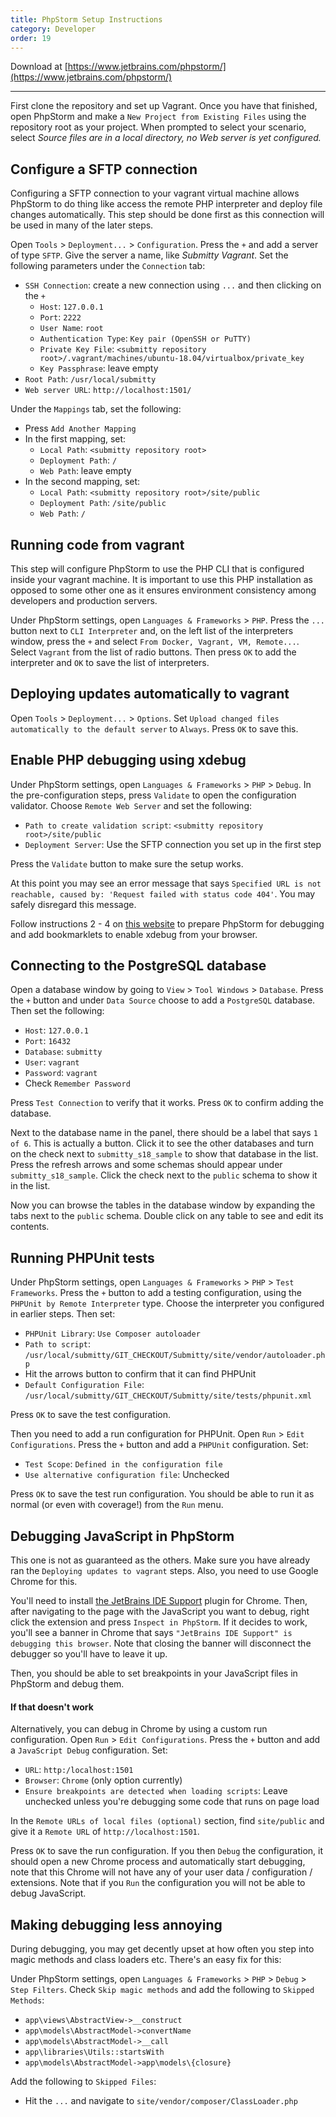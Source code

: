 ```yaml
---
title: PhpStorm Setup Instructions
category: Developer
order: 19
---
```


Download at [https://www.jetbrains.com/phpstorm/](https://www.jetbrains.com/phpstorm/)

---

First clone the repository and set up Vagrant.
Once you have that finished, open PhpStorm and make a `New Project from Existing Files` using the repository root as your project.
When prompted to select your scenario, select _Source files are in a local directory, no Web server is yet configured._

## Configure a SFTP connection

Configuring a SFTP connection to your vagrant virtual machine allows PhpStorm to do thing like access the remote PHP
interpreter and deploy file changes automatically.
This step should be done first as this connection will be used in many of the later steps.

Open `Tools` > `Deployment...` > `Configuration`.
Press the `+` and add a server of type `SFTP`.
Give the server a name, like _Submitty Vagrant_.
Set the following parameters under the `Connection` tab:

- `SSH Connection`: create a new connection using `...` and then clicking on the `+`
  - `Host`: `127.0.0.1`
  - `Port`: `2222`
  - `User Name`: `root`
  - `Authentication Type`: `Key pair (OpenSSH or PuTTY)`
  - `Private Key File`: `<submitty repository root>/.vagrant/machines/ubuntu-18.04/virtualbox/private_key`
  - `Key Passphrase`: leave empty
- `Root Path`: `/usr/local/submitty`
- `Web server URL`: `http://localhost:1501/`

Under the `Mappings` tab, set the following:

- Press `Add Another Mapping`
- In the first mapping, set:
  - `Local Path`: `<submitty repository root>`
  - `Deployment Path`: `/`
  - `Web Path`: leave empty
- In the second mapping, set:
  - `Local Path`: `<submitty repository root>/site/public`
  - `Deployment Path`: `/site/public`
  - `Web Path`: `/`

## Running code from vagrant

This step will configure PhpStorm to use the PHP CLI that is configured inside your vagrant machine.
It is important to use this PHP installation as opposed to some other one as it ensures environment consistency among developers and production servers.

Under PhpStorm settings, open `Languages & Frameworks` > `PHP`. Press the `...` button next to `CLI Interpreter` and, on the left list of the interpreters window, press the `+` and select `From Docker, Vagrant, VM, Remote...`.
Select `Vagrant` from the list of radio buttons.
Then press `OK` to add the interpreter and `OK` to save the list of interpreters.

## Deploying updates automatically to vagrant

Open `Tools` > `Deployment...` > `Options`. Set `Upload changed files automatically to the default server` to `Always`. Press `OK` to save this.

## Enable PHP debugging using xdebug

Under PhpStorm settings, open `Languages & Frameworks` > `PHP` > `Debug`. In the pre-configuration steps, press `Validate` to open the configuration validator. Choose `Remote Web Server` and set the following:

- `Path to create validation script`: `<submitty repository root>/site/public`
- `Deployment Server`: Use the SFTP connection you set up in the first step

Press the `Validate` button to make sure the setup works.

At this point you may see an error message that says ```Specified URL is not reachable, caused by: 'Request failed with status code 404'```.  You may safely disregard this message.

Follow instructions 2 - 4 on [this website](https://confluence.jetbrains.com/display/PhpStorm/Zero-configuration+Web+Application+Debugging+with+Xdebug+and+PhpStorm) to prepare PhpStorm for debugging and add bookmarklets to enable xdebug from your browser.

## Connecting to the PostgreSQL database

Open a database window by going to `View` > `Tool Windows` > `Database`. Press the `+` button and under `Data Source` choose to add a `PostgreSQL` database. Then set the following:

- `Host`: `127.0.0.1`
- `Port`: `16432`
- `Database`: `submitty`
- `User`: `vagrant`
- `Password`: `vagrant`
- Check `Remember Password`

Press `Test Connection` to verify that it works. Press `OK` to confirm adding the database.

Next to the database name in the panel, there should be a label that says `1 of 6`. This is actually a button. Click it to see the other databases and turn on the check next to `submitty_s18_sample` to show that database in the list. Press the refresh arrows and some schemas should appear under `submitty_s18_sample`. Click the check next to the `public` schema to show it in the list.

Now you can browse the tables in the database window by expanding the tabs next to the `public` schema. Double click on any table to see and edit its contents.

## Running PHPUnit tests

Under PhpStorm settings, open `Languages & Frameworks` > `PHP` > `Test Frameworks`. Press the `+` button to add a testing configuration, using the `PHPUnit by Remote Interpreter` type. Choose the interpreter you configured in earlier steps. Then set:

- `PHPUnit Library`: `Use Composer autoloader`
- `Path to script`: `/usr/local/submitty/GIT_CHECKOUT/Submitty/site/vendor/autoloader.php`
- Hit the arrows button to confirm that it can find PHPUnit
- `Default Configuration File`: `/usr/local/submitty/GIT_CHECKOUT/Submitty/site/tests/phpunit.xml`

Press `OK` to save the test configuration.

Then you need to add a run configuration for PHPUnit. Open `Run` > `Edit Configurations`. Press the `+` button and add a `PHPUnit` configuration. Set:

- `Test Scope`: `Defined in the configuration file`
- `Use alternative configuration file`: Unchecked

Press `OK` to save the test run configuration. You should be able to run it as normal (or even with coverage!) from the `Run` menu.

## Debugging JavaScript in PhpStorm

This one is not as guaranteed as the others. Make sure you have already ran the `Deploying updates to vagrant` steps.
Also, you need to use Google Chrome for this.

You'll need to install [the JetBrains IDE Support](https://chrome.google.com/webstore/detail/jetbrains-ide-support/hmhgeddbohgjknpmjagkdomcpobmllji) plugin for Chrome. Then, after navigating to the page with the JavaScript you want to debug, right click the extension and press `Inspect in PhpStorm`. If it decides to work, you'll see a banner in Chrome that says `"JetBrains IDE Support" is debugging this browser`. Note that closing the banner will disconnect the debugger so you'll have to leave it up.

Then, you should be able to set breakpoints in your JavaScript files in PhpStorm and debug them.

#### If that doesn't work

Alternatively, you can debug in Chrome by using a custom run configuration. Open `Run` > `Edit Configurations`. Press the `+` button and add a `JavaScript Debug` configuration. Set:

- `URL`: `http:/localhost:1501`
- `Browser`: `Chrome` (only option currently)
- `Ensure breakpoints are detected when loading scripts`: Leave unchecked unless you're debugging some code that runs on page load

In the `Remote URLs of local files (optional)` section, find `site/public` and give it a `Remote URL` of `http://localhost:1501`.

Press `OK` to save the run configuration. If you then `Debug` the configuration, it should open a new Chrome process and automatically start debugging, note that this Chrome will not have any of your user data / configuration / extensions. Note that if you `Run` the configuration you will not be able to debug JavaScript.

## Making debugging less annoying

During debugging, you may get decently upset at how often you step into magic methods and class loaders etc. There's an easy fix for this:

Under PhpStorm settings, open `Languages & Frameworks` > `PHP` > `Debug` > `Step Filters`. Check `Skip magic methods` and add the following to `Skipped Methods`:

- `app\views\AbstractView->__construct`
- `app\models\AbstractModel->convertName`
- `app\models\AbstractModel->__call`
- `app\libraries\Utils::startsWith`
- `app\models\AbstractModel->app\models\{closure}`

Add the following to `Skipped Files`:

- Hit the `...` and navigate to `site/vendor/composer/ClassLoader.php`
